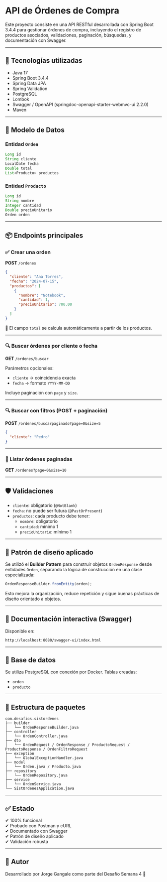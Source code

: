 # API de Órdenes de Compra

Este proyecto consiste en una API RESTful desarrollada con Spring Boot 3.4.4 para gestionar órdenes de compra, incluyendo el registro de productos asociados, validaciones, paginación, búsquedas, y documentación con Swagger.

---

## 🚀 Tecnologías utilizadas

- Java 17
- Spring Boot 3.4.4
- Spring Data JPA
- Spring Validation
- PostgreSQL
- Lombok
- Swagger / OpenAPI (springdoc-openapi-starter-webmvc-ui 2.2.0)
- Maven

---

## 🧱 Modelo de Datos

### Entidad `Orden`
```java
Long id
String cliente
LocalDate fecha
Double total
List<Producto> productos
```

### Entidad `Producto`
```java
Long id
String nombre
Integer cantidad
Double precioUnitario
Orden orden
```

---

## 📦 Endpoints principales

### ✅ Crear una orden
**POST** `/ordenes`

```json
{
  "cliente": "Ana Torres",
  "fecha": "2024-07-15",
  "productos": [
    {
      "nombre": "Notebook",
      "cantidad": 1,
      "precioUnitario": 700.00
    }
  ]
}
```

📌 El campo `total` se calcula automáticamente a partir de los productos.

---

### 🔍 Buscar órdenes por cliente o fecha
**GET** `/ordenes/buscar`

Parámetros opcionales:
- `cliente` → coincidencia exacta
- `fecha` → formato `YYYY-MM-DD`

Incluye paginación con `page` y `size`.

---

### 🔍 Buscar con filtros (POST + paginación)
**POST** `/ordenes/buscarpaginado?page=0&size=5`

```json
{
  "cliente": "Pedro"
}
```

---

### 📄 Listar órdenes paginadas
**GET** `/ordenes?page=0&size=10`

---

## 🛡 Validaciones

- `cliente`: obligatorio (`@NotBlank`)
- `fecha`: no puede ser futura (`@PastOrPresent`)
- `productos`: cada producto debe tener:
    - `nombre`: obligatorio
    - `cantidad`: mínimo 1
    - `precioUnitario`: mínimo 1

---

## 📐 Patrón de diseño aplicado

Se utilizó el **Builder Pattern** para construir objetos `OrdenResponse` desde entidades `Orden`, separando la lógica de construcción en una clase especializada:

```java
OrdenResponseBuilder.fromEntity(orden);
```

Esto mejora la organización, reduce repetición y sigue buenas prácticas de diseño orientado a objetos.

---

## 🧪 Documentación interactiva (Swagger)

Disponible en:

```
http://localhost:8080/swagger-ui/index.html
```

---

## 🐘 Base de datos

Se utiliza PostgreSQL con conexión por Docker. Tablas creadas:

- `orden`
- `producto`

---

## 📂 Estructura de paquetes

```
com.desafios.sistordenes
├── builder
│   └── OrdenResponseBuilder.java
├── controller
│   └── OrdenController.java
├── dto
│   └── OrdenRequest / OrdenResponse / ProductoRequest / ProductoResponse / OrdenFiltroRequest
├── exception
│   └── GlobalExceptionHandler.java
├── model
│   └── Orden.java / Producto.java
├── repository
│   └── OrdenRepository.java
├── service
│   └── OrdenService.java
└── SistOrdenesApplication.java
```

---

## ✅ Estado

✔ 100% funcional  
✔ Probado con Postman y cURL  
✔ Documentado con Swagger  
✔ Patrón de diseño aplicado  
✔ Validación robusta

---

## 🙌 Autor

Desarrollado por Jorge Gangale como parte del Desafío Semana 4 🚀
